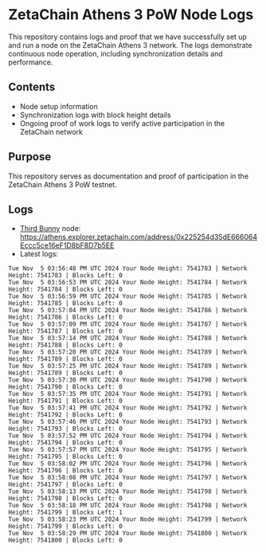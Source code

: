 # ZetaChain Athens 3 PoW Node Logs
This repository contains logs and proof that we have successfully set up and run a node on the ZetaChain Athens 3 network. The logs demonstrate continuous node operation, including synchronization details and performance.

## Contents
- Node setup information
- Synchronization logs with block height details
- Ongoing proof of work logs to verify active participation in the ZetaChain network

## Purpose
This repository serves as documentation and proof of participation in the ZetaChain Athens 3 PoW testnet.

## Logs

- [Third Bunny](https://thirdbunny.xyz/) node: https://athens.explorer.zetachain.com/address/0x225254d35dE666064Eccc5ce16eF1D8bF8D7b5EE
- Latest logs:
```
Tue Nov  5 03:56:48 PM UTC 2024 Your Node Height: 7541783 | Network Height: 7541783 | Blocks Left: 0
Tue Nov  5 03:56:53 PM UTC 2024 Your Node Height: 7541784 | Network Height: 7541784 | Blocks Left: 0
Tue Nov  5 03:56:59 PM UTC 2024 Your Node Height: 7541785 | Network Height: 7541785 | Blocks Left: 0
Tue Nov  5 03:57:04 PM UTC 2024 Your Node Height: 7541786 | Network Height: 7541786 | Blocks Left: 0
Tue Nov  5 03:57:09 PM UTC 2024 Your Node Height: 7541787 | Network Height: 7541787 | Blocks Left: 0
Tue Nov  5 03:57:14 PM UTC 2024 Your Node Height: 7541788 | Network Height: 7541788 | Blocks Left: 0
Tue Nov  5 03:57:20 PM UTC 2024 Your Node Height: 7541789 | Network Height: 7541789 | Blocks Left: 0
Tue Nov  5 03:57:25 PM UTC 2024 Your Node Height: 7541789 | Network Height: 7541789 | Blocks Left: 0
Tue Nov  5 03:57:30 PM UTC 2024 Your Node Height: 7541790 | Network Height: 7541790 | Blocks Left: 0
Tue Nov  5 03:57:35 PM UTC 2024 Your Node Height: 7541791 | Network Height: 7541791 | Blocks Left: 0
Tue Nov  5 03:57:41 PM UTC 2024 Your Node Height: 7541792 | Network Height: 7541792 | Blocks Left: 0
Tue Nov  5 03:57:46 PM UTC 2024 Your Node Height: 7541793 | Network Height: 7541793 | Blocks Left: 0
Tue Nov  5 03:57:52 PM UTC 2024 Your Node Height: 7541794 | Network Height: 7541794 | Blocks Left: 0
Tue Nov  5 03:57:57 PM UTC 2024 Your Node Height: 7541795 | Network Height: 7541795 | Blocks Left: 0
Tue Nov  5 03:58:02 PM UTC 2024 Your Node Height: 7541796 | Network Height: 7541796 | Blocks Left: 0
Tue Nov  5 03:58:08 PM UTC 2024 Your Node Height: 7541797 | Network Height: 7541797 | Blocks Left: 0
Tue Nov  5 03:58:13 PM UTC 2024 Your Node Height: 7541798 | Network Height: 7541798 | Blocks Left: 0
Tue Nov  5 03:58:18 PM UTC 2024 Your Node Height: 7541798 | Network Height: 7541799 | Blocks Left: 1
Tue Nov  5 03:58:23 PM UTC 2024 Your Node Height: 7541799 | Network Height: 7541799 | Blocks Left: 0
Tue Nov  5 03:58:29 PM UTC 2024 Your Node Height: 7541800 | Network Height: 7541800 | Blocks Left: 0
```
